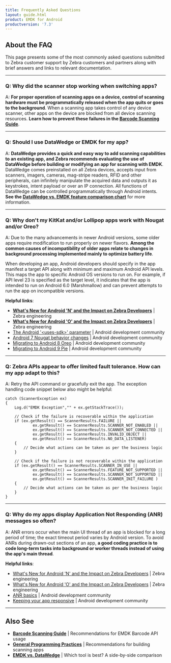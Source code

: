 ```yaml
---
title: Frequently Asked Questions
layout: guide.html
product: EMDK for Android
productversion: '7.3'
---
```


## About the FAQ 

This page presents some of the most commonly asked questions submitted to Zebra customer support by Zebra customers and partners along with brief answers and links to relevant documentation. 

-----

### Q: Why did the scanner stop working when switching apps?

A: **For proper operation of scanning apps on a device, control of scanning hardware must be programmatically released when the app quits or goes to the background**. When a scanning app takes control of any device scanner, other apps on the device are blocked from all device scanning resources. **Learn how to prevent these failures in the [Barcode Scanning Guide](../guide/barcode_scanning_guide/#5releasescanner)**. 

-----

### Q: Should I use DataWedge or EMDK for my app? 

A: **DataWedge provides a quick and easy way to add scanning capabilities to an existing app, and Zebra recommends evaluating the use of DataWedge before building or modifying an app for scanning with EMDK**. DataWedge comes preinstalled on all Zebra devices, accepts input from scanners, imagers, cameras, mag-stripe readers, RFID and other peripherals, can infinitely manipulate the acquired data and outputs it as keystrokes, intent payload or over an IP connection. All functions of DataWedge can be controlled programmatically through Android intents. **See the [DataWedge vs. EMDK feature comparison chart](https://techdocs.zebra.com/help/#datawedgevsemdkcomparison)** for more information.

-----

### Q: Why don't my KitKat and/or Lollipop apps work with Nougat and/or Oreo?

A: Due to the many advancements in newer Android versions, some older apps require modification to run properly on newer flavors. **Among the common causes of incompatibility of older apps relate to changes in background processing implemented mainly to optimize battery life**. 

When developing an app, Android developers should specify in the app manifest a target API along with minimum and maximum Android API levels. This maps the app to specific Android OS versions to run on. For example, if API level 23 is specified as the target level, it indicates that the app is intended to run on Android 6.0 (Marshmallow) and can prevent attempts to run the app on incompatible versions.

**Helpful links**: 

* **[What's New for Android 'N' and the Impact on Zebra Developers](https://developer.zebra.com/community/home/blog/2018/08/03/what-s-new-for-android-n-and-the-impact-on-zebra-developers)** | Zebra engineering 
* **[What's New for Android 'O' and the Impact on Zebra Developers](https://developer.zebra.com/community/home/blog/2018/09/28/what-s-new-for-android-o-and-the-impact-on-zebra-developers)** | Zebra engineering
* [The Android '&lt;uses-sdk&gt;' parameter](https://developer.android.com/guide/topics/manifest/uses-sdk-element) | Android development community
* [Android 7 Nougat behavior changes](https://developer.android.com/about/versions/nougat/android-7.0-changes) | Android development community
* [Migrating to Android 8 Oreo](https://developer.android.com/about/versions/oreo/android-8.0-migration) | Android development community
* [Migrating to Android 9 Pie](https://developer.android.com/about/versions/pie/android-9.0-migration) | Android development community

-----

### Q: Zebra APIs appear to offer limited fault tolerance. How can my app adapt to this?

A: Retry the API command or gracefully exit the app. The exception handling code snippet below also might be helpful:

    catch (ScannerException ex)
    {
        Log.d("EMDK Exception","" + ex.getStackTrace());

        // Check if the failure is recoverable within the application
        if (ex.getResult() == ScannerResults.FAILURE ||
                ex.getResult() == ScannerResults.SCANNER_NOT_ENABLED ||
                ex.getResult() == ScannerResults.SCANNER_NOT_CONNECTED ||
                ex.getResult() == ScannerResults.INVALID_OBJECT ||
                ex.getResult() == ScannerResults.NO_DATA_LISTENER)
        {
            // Decide what actions can be taken as per the business logic
        }

        // Check if the failure is not recoverable within the application
        if (ex.getResult() == ScannerResults.SCANNER_IN_USE ||
                ex.getResult() == ScannerResults.FEATURE_NOT_SUPPORTED ||
                ex.getResult() == ScannerResults.SCANNER_NOT_SUPPORTED ||
                ex.getResult() == ScannerResults.SCANNER_INIT_FAILURE )
        {
            // Decide what actions can be taken as per the business logic
        }
    }

-----

### Q: Why do my apps display Application Not Responding (ANR) messages so often? 

A: ANR errors occur when the main UI thread of an app is blocked for a long period of time; the exact timeout period varies by Android version. To avoid ANRs during drawn-out sections of an app, **a good coding practice is to code long-term tasks into background or worker threads instead of using the app's main thread**. 

**Helpful links**: 

* [What's New for Android 'N' and the Impact on Zebra Developers](https://developer.zebra.com/community/home/blog/2018/08/03/what-s-new-for-android-n-and-the-impact-on-zebra-developers) | Zebra engineering 
* [What's New for Android 'O' and the Impact on Zebra Developers](https://developer.zebra.com/community/home/blog/2018/09/28/what-s-new-for-android-o-and-the-impact-on-zebra-developers) | Zebra engineering 
* [ANR basics](https://developer.android.com/topic/performance/vitals/anr) | Android development community
* [Keeping your app responsive](https://developer.android.com/training/articles/perf-anr) | Android development community
 
-----

## Also See

* **[Barcode Scanning Guide](../guide/barcode_scanning_guide)** | Recommendations for EMDK Barcode API usage
* **[General Programming Practices](../guide/programming_practices/)** | Recommendations for building scanning apps 
* **[EMDK vs. DataWedge](http://techdocs.zebra.com/help/#datawedgevsemdkcomparison)** | Which tool is best? A side-by-side comparison


